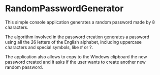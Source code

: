 RandomPasswordGenerator
=======================
This simple console application generates a random password made by 8 characters.

The algorithm involved in the password creation generates a password using all the 26 letters of the English alphabet, including uppercase characters and special symbols, like # or ?.

The application also allows to copy to the Windows clipboard the new password created and it asks if the user wants to create another new random password.
